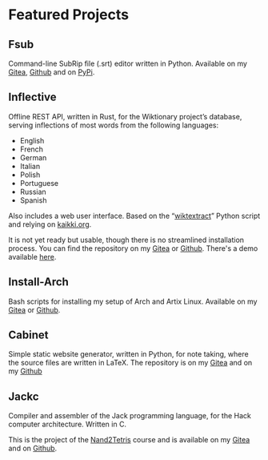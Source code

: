 # Featured Projects

## Fsub
Command-line SubRip file (.srt) editor written in Python. Available on my
[Gitea](https://git.augustogunsch.com/augusto/fsub),
[Github](https://github.com/augustogunsch/fsub) and on
[PyPi](https://pypi.org/project/fsub/).

## Inflective
Offline REST API, written in Rust, for the Wiktionary project’s database,
serving inflections of most words from the following languages:

- English
- French
- German
- Italian
- Polish
- Portuguese
- Russian
- Spanish

Also includes a web user interface. Based on the
“[wiktextract](https://pypi.org/project/wiktextract)” Python script and relying
on [kaikki.org](https://kaikki.org).

It is not yet ready but usable, though there is no streamlined installation
process. You can find the repository on my
[Gitea](https://git.augustogunsch.com/augusto/inflectived) or
[Github](https://github.com/augustogunsch/inflectived). There's a demo available
[here](http://inflective.augustogunsch.com).

## Install-Arch
Bash scripts for installing my setup of Arch and Artix Linux. Available on my
[Gitea](https://git.augustogunsch.com/augusto/install-arch) or
[Github](https://github.com/augustogunsch/install-arch).

## Cabinet
Simple static website generator, written in Python, for note taking, where the
source files are written in LaTeX. The repository is on my
[Gitea](https://git.augustogunsch.com/augusto/cabinet)
and on my [Github](https://github.com/augustogunsch/Cabinet)

## Jackc
Compiler and assembler of the Jack programming language, for the Hack computer architecture. Written in C.

This is the project of the [Nand2Tetris](https://www.nand2tetris.org) course
and is available on my
[Gitea](https://git.augustogunsch.com/augusto/jackc)
and on [Github](https://github.com/augustogunsch/jackc).
